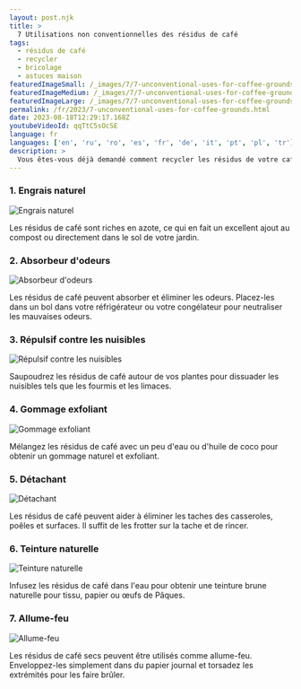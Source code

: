 ```yaml
---
layout: post.njk
title: >
  7 Utilisations non conventionnelles des résidus de café
tags:
  - résidus de café
  - recycler
  - bricolage
  - astuces maison
featuredImageSmall: /_images/7/7-unconventional-uses-for-coffee-grounds-cover-fr-small.webp
featuredImageMedium: /_images/7/7-unconventional-uses-for-coffee-grounds-cover-fr-medium.webp
featuredImageLarge: /_images/7/7-unconventional-uses-for-coffee-grounds-cover-fr-large.webp
permalink: /fr/2023/7-unconventional-uses-for-coffee-grounds.html
date: 2023-08-18T12:29:17.168Z
youtubeVideoId: qqTtC5sOcSE
language: fr
languages: ['en', 'ru', 'ro', 'es', 'fr', 'de', 'it', 'pt', 'pl', 'tr']
description: >
  Vous êtes-vous déjà demandé comment recycler les résidus de votre café du matin ? Voici une liste de sept façons inattendues mais pratiques d'utiliser les résidus de café dans votre vie quotidienne.
---
```


### 1. Engrais naturel

![Engrais naturel](/_images/9/949ae16014c9d952b5120074ac2cf439-medium.webp)

Les résidus de café sont riches en azote, ce qui en fait un excellent ajout au compost ou directement dans le sol de votre jardin.

### 2. Absorbeur d'odeurs

![Absorbeur d'odeurs](/_images/4/442b8f8e7b42dca566ac058bc7f55230-medium.webp)

Les résidus de café peuvent absorber et éliminer les odeurs. Placez-les dans un bol dans votre réfrigérateur ou votre congélateur pour neutraliser les mauvaises odeurs.

### 3. Répulsif contre les nuisibles

![Répulsif contre les nuisibles](/_images/d/da572aca3b74fb9aa7af0a04a65b2738-medium.webp)

Saupoudrez les résidus de café autour de vos plantes pour dissuader les nuisibles tels que les fourmis et les limaces.

### 4. Gommage exfoliant

![Gommage exfoliant](/_images/a/a7272e8f8347855fddd02b6bc469cce1-medium.webp)

Mélangez les résidus de café avec un peu d'eau ou d'huile de coco pour obtenir un gommage naturel et exfoliant.

### 5. Détachant

![Détachant](/_images/a/af86e31e34bb2fb9de430641d95b741c-medium.webp)

Les résidus de café peuvent aider à éliminer les taches des casseroles, poêles et surfaces. Il suffit de les frotter sur la tache et de rincer.

### 6. Teinture naturelle

![Teinture naturelle](/_images/4/48c7898cf8e688f0999db7fd209ef69a-medium.webp)

Infusez les résidus de café dans l'eau pour obtenir une teinture brune naturelle pour tissu, papier ou œufs de Pâques.

### 7. Allume-feu

![Allume-feu](/_images/2/2cdf7c624191f3b773f7fa26bbc71b6d-medium.webp)

Les résidus de café secs peuvent être utilisés comme allume-feu. Enveloppez-les simplement dans du papier journal et torsadez les extrémités pour les faire brûler.

